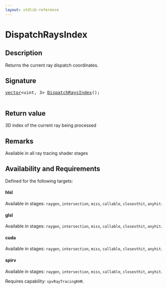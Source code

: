 ```yaml
---
layout: stdlib-reference
---
```


# DispatchRaysIndex

## Description

Returns the current ray dispatch coordinates.



## Signature 

<pre>
<a href="../types/vector/index.md" class="code_type">vector</a>&lt;<span class="code_keyword">uint</span>, 3&gt; <a href="dispatchraysindex-08c.md">DispatchRaysIndex</a>();

</pre>

## Return value
3D index of the current ray being processed

## Remarks
Available in all ray tracing shader stages


## Availability and Requirements

Defined for the following targets:

#### hlsl
Available in stages: `raygen`, `intersection`, `miss`, `callable`, `closesthit`, `anyhit`.

#### glsl
Available in stages: `raygen`, `intersection`, `miss`, `callable`, `closesthit`, `anyhit`.

#### cuda
Available in stages: `raygen`, `intersection`, `miss`, `callable`, `closesthit`, `anyhit`.

#### spirv
Available in stages: `raygen`, `intersection`, `miss`, `callable`, `closesthit`, `anyhit`.

Requires capability: `spvRayTracingKHR`.



<script>
// Fix .md links to .html when on ReadTheDocs
if (window.location.hostname.includes('readthedocs') || 
    window.location.hostname.includes('rtfd.io')) {
  document.addEventListener('DOMContentLoaded', function() {
    const links = document.querySelectorAll('a');
    links.forEach(link => {
      const href = link.getAttribute('href');
      if (href && href.includes('.md')) {
        // This regex will handle .md links with or without fragment identifiers or query parameters
        link.href = link.href.replace(/(.+)\.md(#[^?]*)?(\?.*)?$/, '$1.html$2$3');
      }
    });
  });
}
</script>
